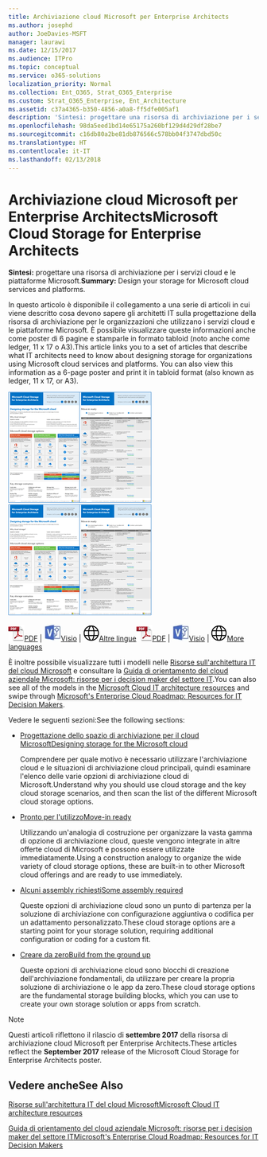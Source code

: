 ```yaml
---
title: Archiviazione cloud Microsoft per Enterprise Architects
ms.author: josephd
author: JoeDavies-MSFT
manager: laurawi
ms.date: 12/15/2017
ms.audience: ITPro
ms.topic: conceptual
ms.service: o365-solutions
localization_priority: Normal
ms.collection: Ent_O365, Strat_O365_Enterprise
ms.custom: Strat_O365_Enterprise, Ent_Architecture
ms.assetid: c37a4365-b350-4856-a0a8-ff5dfe005af1
description: 'Sintesi: progettare una risorsa di archiviazione per i servizi cloud e le piattaforme Microsoft.'
ms.openlocfilehash: 98da5eed1bd14e65175a260bf129d4d29df28be7
ms.sourcegitcommit: c16db80a2be81db876566c578bb04f3747dbd50c
ms.translationtype: HT
ms.contentlocale: it-IT
ms.lasthandoff: 02/13/2018
---
```

# <a name="microsoft-cloud-storage-for-enterprise-architects"></a><span data-ttu-id="35784-103">Archiviazione cloud Microsoft per Enterprise Architects</span><span class="sxs-lookup"><span data-stu-id="35784-103">Microsoft Cloud Storage for Enterprise Architects</span></span>

 <span data-ttu-id="35784-104">**Sintesi:** progettare una risorsa di archiviazione per i servizi cloud e le piattaforme Microsoft.</span><span class="sxs-lookup"><span data-stu-id="35784-104">**Summary:** Design your storage for Microsoft cloud services and platforms.</span></span>
  
<span data-ttu-id="35784-p101">In questo articolo è disponibile il collegamento a una serie di articoli in cui viene descritto cosa devono sapere gli architetti IT sulla progettazione della risorsa di archiviazione per le organizzazioni che utilizzano i servizi cloud e le piattaforme Microsoft. È possibile visualizzare queste informazioni anche come poster di 6 pagine e stamparle in formato tabloid (noto anche come ledger, 11 x 17 o A3).</span><span class="sxs-lookup"><span data-stu-id="35784-p101">This article links you to a set of articles that describe what IT architects need to know about designing storage for organizations using Microsoft cloud services and platforms. You can also view this information as a 6-page poster and print it in tabloid format (also known as ledger, 11 x 17, or A3).</span></span>
  
<span data-ttu-id="35784-107">[![Immagine di scorrimento per modello di archiviazione del cloud Microsoft](images/0d4e2eb9-1109-4b3b-bf9e-2f3eff2e2cc4.png)  
](https://www.microsoft.com/download/details.aspx?id=49552)</span><span class="sxs-lookup"><span data-stu-id="35784-107">[![Thumb image for Microsoft cloud storage model](images/0d4e2eb9-1109-4b3b-bf9e-2f3eff2e2cc4.png)  
](https://www.microsoft.com/download/details.aspx?id=49552)</span></span>
  
<span data-ttu-id="35784-108">![File PDF](images/ITPro_Other_PDFicon.png)[PDF](https://go.microsoft.com/fwlink/p/?linkid=842079) | ![File Visio](images/ITPro_Other_VisioIcon.jpg)[Visio](https://go.microsoft.com/fwlink/p/?linkid=842080) | ![Visualizzare una pagina con le versioni in altre lingue](images/e16c992d-b0f8-48ae-bf44-db7a9fcaab9e.png)[Altre lingue](https://www.microsoft.com/download/details.aspx?id=49552)</span><span class="sxs-lookup"><span data-stu-id="35784-108">![PDF file](images/ITPro_Other_PDFicon.png)[PDF](https://go.microsoft.com/fwlink/p/?linkid=842079) | ![Visio file](images/ITPro_Other_VisioIcon.jpg)[Visio](https://go.microsoft.com/fwlink/p/?linkid=842080) | ![See a page with versions in additional languages](images/e16c992d-b0f8-48ae-bf44-db7a9fcaab9e.png)[More languages](https://www.microsoft.com/download/details.aspx?id=49552)</span></span>
  
<span data-ttu-id="35784-109">È inoltre possibile visualizzare tutti i modelli nelle [Risorse sull'architettura IT del cloud Microsoft](microsoft-cloud-it-architecture-resources.md) e consultare la [Guida di orientamento del cloud aziendale Microsoft: risorse per i decision maker del settore IT](https://aka.ms/cloudarchitecture).</span><span class="sxs-lookup"><span data-stu-id="35784-109">You can also see all of the models in the [Microsoft Cloud IT architecture resources](microsoft-cloud-it-architecture-resources.md) and swipe through [Microsoft's Enterprise Cloud Roadmap: Resources for IT Decision Makers](https://aka.ms/cloudarchitecture).</span></span>
  
<span data-ttu-id="35784-110">Vedere le seguenti sezioni:</span><span class="sxs-lookup"><span data-stu-id="35784-110">See the following sections:</span></span>
  
- [<span data-ttu-id="35784-111">Progettazione dello spazio di archiviazione per il cloud Microsoft</span><span class="sxs-lookup"><span data-stu-id="35784-111">Designing storage for the Microsoft cloud</span></span>](designing-storage-for-the-microsoft-cloud.md)
    
    <span data-ttu-id="35784-112">Comprendere per quale motivo è necessario utilizzare l'archiviazione cloud e le situazioni di archiviazione cloud principali, quindi esaminare l'elenco delle varie opzioni di archiviazione cloud di Microsoft.</span><span class="sxs-lookup"><span data-stu-id="35784-112">Understand why you should use cloud storage and the key cloud storage scenarios, and then scan the list of the different Microsoft cloud storage options.</span></span>
    
- [<span data-ttu-id="35784-113">Pronto per l'utilizzo</span><span class="sxs-lookup"><span data-stu-id="35784-113">Move-in ready</span></span>](move-in-ready.md)
    
    <span data-ttu-id="35784-114">Utilizzando un'analogia di costruzione per organizzare la vasta gamma di opzione di archiviazione cloud, queste vengono integrate in altre offerte cloud di Microsoft e possono essere utilizzate immediatamente.</span><span class="sxs-lookup"><span data-stu-id="35784-114">Using a construction analogy to organize the wide variety of cloud storage options, these are built-in to other Microsoft cloud offerings and are ready to use immediately.</span></span>
    
- [<span data-ttu-id="35784-115">Alcuni assembly richiesti</span><span class="sxs-lookup"><span data-stu-id="35784-115">Some assembly required</span></span>](some-assembly-required.md)
    
    <span data-ttu-id="35784-116">Queste opzioni di archiviazione cloud sono un punto di partenza per la soluzione di archiviazione con configurazione aggiuntiva o codifica per un adattamento personalizzato.</span><span class="sxs-lookup"><span data-stu-id="35784-116">These cloud storage options are a starting point for your storage solution, requiring additional configuration or coding for a custom fit.</span></span>
    
- [<span data-ttu-id="35784-117">Creare da zero</span><span class="sxs-lookup"><span data-stu-id="35784-117">Build from the ground up</span></span>](build-from-the-ground-up.md)
    
    <span data-ttu-id="35784-118">Queste opzioni di archiviazione cloud sono blocchi di creazione dell'archiviazione fondamentali, da utilizzare per creare la propria soluzione di archiviazione o le app da zero.</span><span class="sxs-lookup"><span data-stu-id="35784-118">These cloud storage options are the fundamental storage building blocks, which you can use to create your own storage solution or apps from scratch.</span></span>
    
> [!NOTE]
> <span data-ttu-id="35784-119">Questi articoli riflettono il rilascio di **settembre 2017** della risorsa di archiviazione cloud Microsoft per Enterprise Architects.</span><span class="sxs-lookup"><span data-stu-id="35784-119">These articles reflect the **September 2017** release of the Microsoft Cloud Storage for Enterprise Architects poster.</span></span>
  
## <a name="see-also"></a><span data-ttu-id="35784-120">Vedere anche</span><span class="sxs-lookup"><span data-stu-id="35784-120">See Also</span></span>

[<span data-ttu-id="35784-121">Risorse sull'architettura IT del cloud Microsoft</span><span class="sxs-lookup"><span data-stu-id="35784-121">Microsoft Cloud IT architecture resources</span></span>](microsoft-cloud-it-architecture-resources.md)

[<span data-ttu-id="35784-122">Guida di orientamento del cloud aziendale Microsoft: risorse per i decision maker del settore IT</span><span class="sxs-lookup"><span data-stu-id="35784-122">Microsoft's Enterprise Cloud Roadmap: Resources for IT Decision Makers</span></span>](https://sway.com/FJ2xsyWtkJc2taRD)



